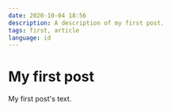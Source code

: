 ```yaml
---
date: 2020-10-04 18:56
description: A description of my first post.
tags: first, article
language: id
---
```

# My first post

My first post's text.
